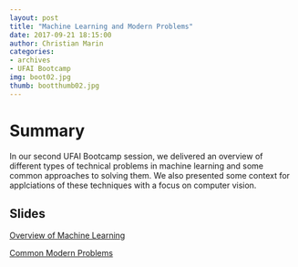 ```yaml
---
layout: post
title: "Machine Learning and Modern Problems"
date: 2017-09-21 18:15:00
author: Christian Marin
categories:
- archives
- UFAI Bootcamp
img: boot02.jpg
thumb: bootthumb02.jpg
---
```


# Summary

In our second UFAI Bootcamp session, we delivered an overview of different types of technical problems in machine learning and some common approaches to solving them. We also presented some context for applciations of these techniques with a focus on computer vision.

## Slides

[Overview of Machine Learning](https://drive.google.com/open?id=1NIc0oGDJX5BGc4xlyXGETE1dePL_CqWTm8LqoPe7Ov4)

[Common Modern Problems](https://drive.google.com/open?id=12cZskNMSR5ShuUWCZW-Dmaid29-vf15BfyaJ6An32Tw)